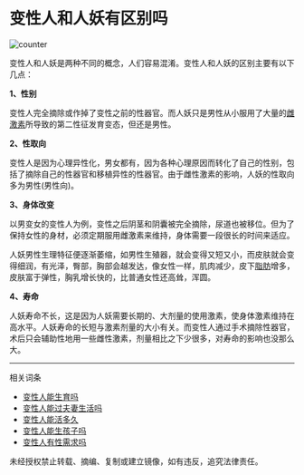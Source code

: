# 变性人和人妖有区别吗

![counter](//baike.pcbaby.com.cn/action/counter.jsp?id=60475&type=4)

变性人和人妖是两种不同的概念，人们容易混淆。变性人和人妖的区别主要有以下几点：

**1、性别**

变性人完全摘除或作掉了变性之前的性器官。而人妖只是男性从小服用了大量的[雌激素](//baike.pcbaby.com.cn/qzbd/12514.html)所导致的第二性征发育变态，但还是男性。

**2、性取向**

变性人是因为心理异性化，男女都有，因为各种心理原因而转化了自己的性别，包括了摘除自己的性器官和移植异性的性器官。由于雌性激素的影响，人妖的性取向多为男性(男性向)。

**3、身体改变**

以男变女的变性人为例，变性之后阴茎和阴囊被完全摘除，尿道也被移位。但为了保持女性的身材，必须定期服用雌激素来维持，身体需要一段很长的时间来适应。

人妖男性生理特征便逐渐萎缩，如男性生殖器，就会变得又短又小，而皮肤就会变得细润，有光泽，臀部，胸部会越发达，像女性一样，肌肉减少，皮下[脂肪](//baike.pcbaby.com.cn/qzbd/6863.html)增多，皮肤富于弹性，胸乳增长快的，比普通女性还高耸，浑圆。

**4、寿命**

人妖寿命不长，这是因为人妖需要长期的、大剂量的使用激素，使身体激素维持在高水平。人妖寿命的长短与激素剂量的大小有关。而变性人通过手术摘除性器官，术后只会辅助性地用一些雌性激素，剂量相比之下少很多，对寿命的影响也没那么大。

---

相关词条

- [变性人能生育吗](//baike.pcbaby.com.cn/long/42099.html)  
- [变性人能过夫妻生活吗](//baike.pcbaby.com.cn/long/42100.html)  
- [变性人能活多久](//baike.pcbaby.com.cn/long/60473.html)  
- [变性人能生孩子吗](//baike.pcbaby.com.cn/long/42103.html)  
- [变性人有性需求吗](//baike.pcbaby.com.cn/long/60474.html)  

未经授权禁止转载、摘编、复制或建立镜像，如有违反，追究法律责任。